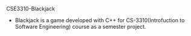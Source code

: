 CSE3310-Blackjack
- Blackjack is a game developed with C++ for CS-3310(Introfuction to Software Engineering) course as a semester project.
